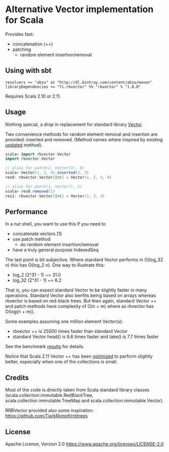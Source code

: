 
Alternative Vector implementation for Scala
===========================================

Provides fast:
- concatenation (++)
- patching
  - random element insertion/removal


Using with sbt
---------------

```
resolvers += "abzu" at "http://dl.bintray.com/content/abzu/maven"
libraryDependencies += "fi.rbvector" %% "rbvector" % "1.0.0"
```

Requires Scala 2.10 or 2.11.


Usage
-----

Nothing special, a drop in replacement for standard library [Vector](http://www.scala-lang.org/api/2.11.x/index.html#scala.collection.immutable.Vector).

Two convenience methods for random element removal and insertion are provided: inserted and removed.
(Method names where inspired by existing 
[updated](http://www.scala-lang.org/api/2.11.x/index.html#scala.collection.immutable.Vector@updated%28index:Int,elem:A%29:scala.collection.immutable.Vector[A])
method).

```scala
scala> import rbvector.Vector
import rbvector.Vector

// alias for patch(2, Vector(3), 0)
scala> Vector(1, 2, 4).inserted(2, 3) 
res0: rbvector.Vector[Int] = Vector(1, 2, 3, 4)

// alias for patch(1, Vector(), 1)
scala> res0.removed(1)
res1: rbvector.Vector[Int] = Vector(1, 3, 4)
```


Performance
-----------

In a nut shell, you want to use this if you need to
- concatenate vectors [1]
- use patch method
  - do random element insertion/removal
- have a truly general purpose IndexedSeq

The last point is bit subjective. Where standard Vector performs in
O(log_32 n) this has O(log_2 n). One way to illustrate this:
- log_2 (2^31 - 1) ~= 31.0
- log_32 (2^31 - 1) ~= 6.2

That is, you can expect standard Vector to be slightly faster in 
many operations. Standard Vector also benfits being based on arrays
whereas rbvector is based on red-black trees. 
But then again, standard Vector ++ and patch methods 
have complexity of O(n + m) where as rbvector has O(log(n + m)).

Some examples assuming one million element Vector(s):
- rbvector ++ is 25000 times faster than standard Vector
- standard Vector head() is 6.6 times faster and take() is 7.7 times faster

See the benchmark [results](benchmark/2014-12-12.results.txt) for details.

Notice that Scala 2.11 Vector ++ has been 
[optimized](https://github.com/scala/scala/commit/4234b34dd4e6563ba8a9b5080cc6a0da021848d3) 
to perform slightly better, especially when one of the collections is small.


Credits
-------

Most of the code is directly taken from Scala standard library classes
(scala.collection.immutable.RedBlackTree,
scala.collection.immutable.TreeMap and 
scala.collection.immutable.Vector).

RRBVector provided also some inspiration:
https://github.com/TiarkRompf/rrbtrees


License
-------

Apache License, Version 2.0
https://www.apache.org/licenses/LICENSE-2.0

